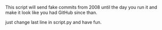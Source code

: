This script will send fake commits from 2008 until the day you run it and make it look like you had GitHub since than.


just change last line in script.py and have fun.

